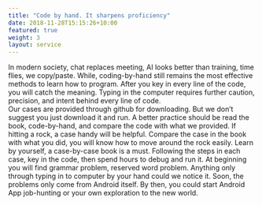 ```yaml
---
title: "Code by hand. It sharpens proficiency"
date: 2018-11-28T15:15:26+10:00
featured: true
weight: 3
layout: service
---
```


In modern society, chat replaces meeting, AI looks better than training,  time flies, we copy/paste. While, coding-by-hand still remains the most effective methods to learn how to program. After you key in every line of the code, you will catch the meaning. Typing in the computer requires further caution, precision, and intent behind every line of code.  
Our cases are provided through github for downloading. But we don’t suggest you just download it and run. A better practice should be read the book, code-by-hand, and compare the code with what we provided. If hitting a rock, a case handy will be helpful. Compare the case in the book with what you did, you will know how to move around the rock easily. 
Learn by yourself, a case-by-case book is a must. Following the steps in each case, key in the code, then spend hours to debug and run it. At beginning you will find grammar problem, reserved word problem. Anything only through typing in to computer by your hand could we notice it. Soon, the problems only come from Android itself. By then, you could start Android App job-hunting or your own exploration to the new world.
